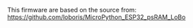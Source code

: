 
This firmware are based on the source from:
https://github.com/loboris/MicroPython_ESP32_psRAM_LoBo
